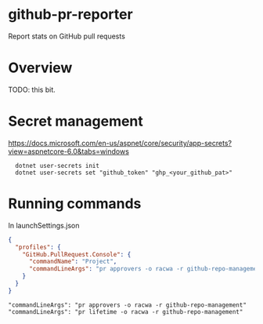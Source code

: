 # github-pr-reporter
Report stats on GitHub pull requests

# Overview
TODO: this bit.


# Secret management
https://docs.microsoft.com/en-us/aspnet/core/security/app-secrets?view=aspnetcore-6.0&tabs=windows

```
  dotnet user-secrets init
  dotnet user-secrets set "github_token" "ghp_<your_github_pat>"
```


# Running commands 
In launchSettings.json

```json
{
  "profiles": {
    "GitHub.PullRequest.Console": {
      "commandName": "Project",
      "commandLineArgs": "pr approvers -o racwa -r github-repo-management"
    }
  }
}
```

```
"commandLineArgs": "pr approvers -o racwa -r github-repo-management"
"commandLineArgs": "pr lifetime -o racwa -r github-repo-management"
```